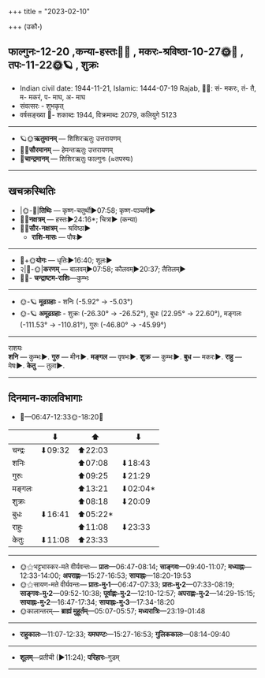 +++
title = "2023-02-10"

+++
(उकौ॰)
## फाल्गुनः-12-20  ,कन्या-हस्तः🌛🌌  ,  मकरः-श्रविष्ठा-10-27🌞🌌  ,  तपः-11-22🌞🪐  , शुक्रः
- Indian civil date: 1944-11-21, Islamic: 1444-07-19 Rajab, 🌌🌞: सं- मकरः, तं- तै, म- मकरं, प- माघ, अ- माघ
- संवत्सरः - शुभकृत्
- वर्षसङ्ख्या 🌛- शकाब्दः 1944, विक्रमाब्दः 2079, कलियुगे 5123
___________________
- 🪐🌞**ऋतुमानम्** — शिशिरऋतुः उत्तरायणम्
- 🌌🌞**सौरमानम्** — हेमन्तऋतुः उत्तरायणम्
- 🌛**चान्द्रमानम्** — शिशिरऋतुः फाल्गुनः (≈तपस्यः)
___________________


## खचक्रस्थितिः
- |🌞-🌛|**तिथिः** — कृष्ण-चतुर्थी►07:58; कृष्ण-पञ्चमी►  
- 🌌🌛**नक्षत्रम्** — हस्तः►24:16*; चित्रा► (कन्या)  
- 🌌🌞**सौर-नक्षत्रम्** — श्रविष्ठा►  
  - **राशि-मासः** — पौषः► 
___________________
- 🌛+🌞**योगः** — धृतिः►16:40; शूलः►  
- २|🌛-🌞|**करणम्** — बालवम्►07:58; कौलवम्►20:37; तैतिलम्►  
- 🌌🌛- **चन्द्राष्टम-राशिः**—कुम्भः  
___________________
- 🌞-🪐 **मूढग्रहाः** - शनिः (-5.92° → -5.03°)
- 🌞-🪐 **अमूढग्रहाः** - शुक्रः (-26.30° → -26.52°), बुधः (22.95° → 22.60°), मङ्गलः (-111.53° → -110.81°), गुरुः (-46.80° → -45.99°)
___________________
राशयः  
**शनि** — कुम्भः►. **गुरु** — मीनः►. **मङ्गल** — वृषभः►. **शुक्र** — कुम्भः►. **बुध** — मकरः►. **राहु** — मेषः►. **केतु** — तुला►. 
___________________


## दिनमान-कालविभागाः
- 🌅—06:47-12:33🌞-18:20🌇  

|      |⬇     |⬆     |⬇     |
|------|-----|-----|------|
|चन्द्रः|⬇09:32 |⬆22:03 |     |
|शनिः   |     |⬆07:08 |⬇18:43 |
|गुरुः  |     |⬆09:25 |⬇21:29 |
|मङ्गलः |     |⬆13:21 |⬇02:04*|
|शुक्रः |     |⬆08:18 |⬇20:09 |
|बुधः   |⬇16:41 |⬆05:22*|     |
|राहुः  |     |⬆11:08 |⬇23:33 |
|केतुः  |⬇11:08 |⬆23:33 |     |
___________________
- 🌞⚝भट्टभास्कर-मते वीर्यवन्तः— **प्रातः**—06:47-08:14; **साङ्गवः**—09:40-11:07; **मध्याह्नः**—12:33-14:00; **अपराह्णः**—15:27-16:53; **सायाह्नः**—18:20-19:53  
- 🌞⚝सायण-मते वीर्यवन्तः— **प्रातः-मु॰1**—06:47-07:33; **प्रातः-मु॰2**—07:33-08:19; **साङ्गवः-मु॰2**—09:52-10:38; **पूर्वाह्णः-मु॰2**—12:10-12:57; **अपराह्णः-मु॰2**—14:29-15:15; **सायाह्नः-मु॰2**—16:47-17:34; **सायाह्नः-मु॰3**—17:34-18:20  
- 🌞कालान्तरम्— **ब्राह्मं मुहूर्तम्**—05:07-05:57; **मध्यरात्रिः**—23:19-01:48  
___________________
- **राहुकालः**—11:07-12:33; **यमघण्टः**—15:27-16:53; **गुलिककालः**—08:14-09:40  
___________________
- **शूलम्**—प्रतीची (►11:24); **परिहारः**–गुडम्  
___________________
